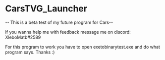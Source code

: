 # CarsTVG_Launcher

-- This is a beta test of my future program for Cars--

If you wanna help me with feedback message me on discord: XleboMatb#2589


For this program to work you have to open exetobinarytest.exe and do what program says. Thanks :)
